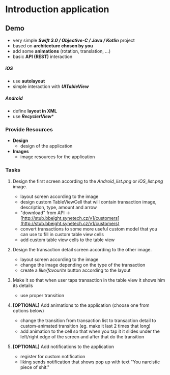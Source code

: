 Introduction application
========================
 Demo
------
- very simple ***Swift 3.0 / Objective-C / Java / Kotlin*** project
- based on **architecture chosen by you**
- add some **animations** (rotation, translation, ...)
- basic **API (REST)** interaction 

##### iOS
- use **autolayout**
- simple interaction with ***UITableView***

##### Android
- define **layout in XML**
- use ***RecyclerView****

### Provide Resources ###
- **Design**
	* design of the application
- **Images**
	* image resources for the application
	
### Tasks ###
1. Design the first screen according to the *Android_list.png* or *iOS_list.png* image.
	- layout screen according to the image
	- design custom TableViewCell that will contain transaction image, description, type, amount and arrow
	- "download" from API -> [http://stub.bbeight.synetech.cz/v1/customers](http://stub.bbeight.synetech.cz/v1/customers)
	- convert transactions to some more useful custom model that you can use to fill in custom table view cells
	- add custom table view cells to the table view

2. Design the transaction detail screen according to the other image.
	- layout screen according to the image
	- change the image depending on the type of the transaction
	- create a *like/favourite* button according to the layout

3. Make it so that when user taps transaction in the table view it shows him its details
	- use proper transition

4. **[OPTIONAL]** Add animations to the application (choose one from options below)
	- change the transition from transaction list to transaction detail to custom-animated transition (eg. make it last 2 times that long)
	- add animation to the cell so that when you tap it it slides under the left/right edge of the screen and after that do the transition

5. **[OPTIONAL]** Add notifications to the application
	- register for custom notification
	- liking sends notification that shows pop up with text "You narcistic piece of shit."